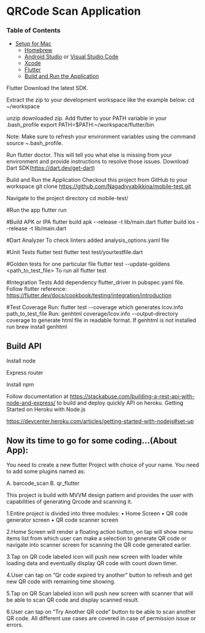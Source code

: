 # QRCode Scan Application

### Table of Contents
  - [Setup for Mac](#setup-for-mac)
    - [Homebrew](#homebrew)
    - [Android Studio](https://developer.android.com/studio) or [Visual Studio Code](https://code.visualstudio.com)
    - [Xcode](#Xcode)
    - [Flutter](https://flutter.dev/docs/get-started/install/macos)
    - [Build and Run the Application](#build-and-run-the-application)

Flutter
   Download the latest SDK.

   Extract the zip to your development workspace like the example below:
   cd ~/workspace

   unzip downloaded zip.
   Add flutter to your PATH variable in your .bash_profile
   export PATH=$PATH:~/workspace/flutter/bin

   Note: Make sure to refresh your environment variables using the command source ~\.bash_profile.

   Run flutter doctor.
   This will tell you what else is missing from your environment and provide instructions to resolve those issues.
   Download Dart SDK(https://dart.dev/get-dart)

Build and Run the Application
   Checkout this project from GitHub to your workspace
   git clone https://github.com/Nagadivyabikkina/mobile-test.git

   Navigate to the project directory
   cd mobile-test/

   #Run the app
   flutter run

   #Build APK or IPA
   flutter build apk --release -t lib/main.dart
   flutter build ios --release -t lib/main.dart

   #Dart Analyzer
   To check linters added analysis_options.yaml file

   #Unit Tests
   flutter test
   flutter test test/yourtestfile.dart

   #Golden tests for one particular file
   flutter test --update-goldens <path_to_test_file>
   To run all
   flutter test

   #Integration Tests
   Add dependency flutter_driver in pubspec.yaml file. Follow flutter reference:
   https://flutter.dev/docs/cookbook/testing/integration/introduction

   #Test Coverage
   Run: flutter test --coverage which generates lcov.info path_to_test_file
   Run: genhtml coverage/lcov.info --output-directory coverage to generate html file in readable format.
   If genhtml is not installed run brew install genhtml

## Build API

  Install node
  
  Express router
  
  Install npm
  
  Follow documentation at https://stackabuse.com/building-a-rest-api-with-node-and-express/ to build and deploy quickly API on heroku.
  Getting Started on Heroku with Node.js
  
  https://devcenter.heroku.com/articles/getting-started-with-nodejs#set-up

## Now its time to go for some coding...(About App):
You need to create a new flutter Project with choice of your name. You need to add some plugins named as:

  A. barcode_scan
  B. qr_flutter
  
  This project is build with MVVM design pattern and provides the user with capabilities of generating Qrcode and scanning it.
  
  1.Entire project is divided into three modules:
        •	Home Screen
        •	QR code generator screen
        •	QR code scanner screen
        
  2.Home Screen will render a floating action button, on tap will show menu items list from which user can make a selection to generate QR code or navigate into scanner    screen for scanning the QR code generated earlier.
  
  3.Tap on QR code labeled icon will push new screen with loader while loading data and eventually display QR code with count down timer.

  4.User can tap on “Qr code expired try another” button to refresh and get new QR code with remaining time showing.


  5.Tap on QR Scan labeled icon will push new screen with scanner that will be able to scan QR code and display scanned result.

  6.User can tap on “Try Another QR code” button to be able to scan another QR code. All different use cases are covered in case of permission issue or errors.
